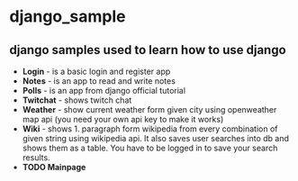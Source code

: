 # django_sample
## django samples used to learn how to use django
- **Login** - is a basic login and register app
- **Notes** - is an app to read and write notes
- **Polls** - is an app from django official tutorial 
- **Twitchat** - shows twitch chat 
- **Weather** - show current weather form given city using openweather map api (you need your own api key to make it works)
- **Wiki** - shows 1. paragraph form wikipedia from every combination of given string using wikipedia api. It also saves user searches into db and shows them as a table. You have to be logged in to save your search results.
- **TODO Mainpage**